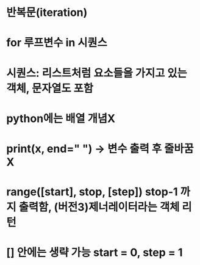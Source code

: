 # 반복문(iteration)
# for 루프변수 in 시퀀스
# 시퀀스: 리스트처럼 요소들을 가지고 있는 객체, 문자열도 포함
# python에는 배열 개념X

# print(x, end=" ") -> 변수 출력 후 줄바꿈X
# range([start], stop, [step]) stop-1 까지 출력함, (버전3)제너레이터라는 객체 리턴
# [] 안에는 생략 가능 start = 0, step  = 1
